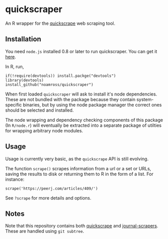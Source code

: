 # quickscraper

An R wrapper for the [quickscrape](https://github.com/ContentMine/quickscrape)
web scraping tool.

## Installation

You need `node.js` installed 0.8 or later to run quickscraper.  You can get it
[here](http://nodejs.org/).

In R, run,

```
if(!require(devtools)) install.packge("devtools")
library(devtools)
install_github("noamross/quickscraper")
```

When first loaded `quickscraper` will ask to install it's node dependencies.
These are not bundled with the package because they contain system-specific
binaries, but by using the node package manager the correct ones should be
selected and installed.

The node wrapping and dependency checking components of this package (In 
`R/node.r`) will eventually be extracted into a separate package of utilties
for wrapping arbitrary node modules.

## Usage

Usage is currently very basic, as the `quickscrape` API is still evolving.

The function `scrape()` scrapes information from a url or a set or URLs,
saving the results to disk or returning them to R in the form of a list.
For instance:

```
scrape('https://peerj.com/articles/409/')
```

See `?scrape` for more details and options.

## Notes

Note that this repository contains both
[quickscrape](https://github.com/ContentMine/quickscrape) and
[journal-scrapers](https://github.com/ContentMine/journal-scrapers). These
are handled using `git subtree`.

